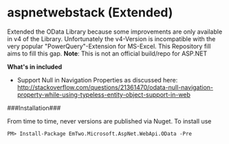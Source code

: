 aspnetwebstack (Extended)
=========================

Extended the OData Library because some improvements are only available in v4 of the Library. 
Unfortunately the v4-Version is incompatible with the very popular "PowerQuery"-Extension for MS-Excel. 
This Repository fill aims to fill this gap.
**Note**: This is not an official build/repo for ASP.NET

**What's in included**
* Support Null in Navigation Properties as discussed here: http://stackoverflow.com/questions/21361470/odata-null-navigation-property-while-using-typeless-entity-object-support-in-web

###Installation###

From time to time, never versions are published via Nuget. To install use
    
    PM> Install-Package EmTwo.Microsoft.AspNet.WebApi.OData -Pre
